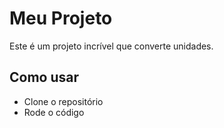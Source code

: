 # Meu Projeto
Este é um projeto incrível que converte unidades.

## Como usar
- Clone o repositório
- Rode o código
